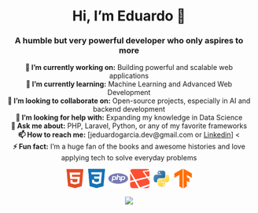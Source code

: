 
<div class="header" align="center">
    <h1 align="center">Hi, I’m Eduardo 👋</h1>
    <h3 align="center">A humble but very powerful developer who only aspires to more</h3>
</div>

<p align="center">
    <strong>🔭 I’m currently working on:</strong> Building powerful and scalable web applications<br>
    <strong>🌱 I’m currently learning:</strong> Machine Learning and Advanced Web Development<br>
    <strong>👯 I’m looking to collaborate on:</strong> Open-source projects, especially in AI and backend development<br>
    <strong>🤔 I’m looking for help with:</strong> Expanding my knowledge in Data Science<br>
    <strong>💬 Ask me about:</strong> PHP, Laravel, Python, or any of my favorite frameworks<br>
    <strong>📫 How to reach me:</strong> [jeduardogarcia.dev@gmail.com or <a href="www.linkedin.com/in/jose-eduardo-garcia-garcia-4ab29b2a5">Linkedin</a>] <<br>
    <strong>⚡ Fun fact:</strong> I’m a huge fan of the books and awesome histories and love applying tech to solve everyday problems
</p>

<p align="center">
    <!-- HTML and CSS Logos -->
    <img src="https://github.com/devicons/devicon/blob/master/icons/html5/html5-plain.svg" alt="HTML" width="40" height="40"/>
    <img src="https://github.com/devicons/devicon/blob/master/icons/css3/css3-plain.svg" alt="CSS" width="40" height="40"/>
    <!-- PHP and Laravel Logos -->
    <img src="https://github.com/devicons/devicon/blob/master/icons/php/php-plain.svg" alt="PHP" width="40" height="40"/>
    <img src="https://github.com/devicons/devicon/blob/master/icons/laravel/laravel-plain.svg" alt="Laravel" width="40" height="40"/>
    <!-- Python Logo -->
    <img src="https://github.com/devicons/devicon/blob/master/icons/python/python-original.svg" alt="Python" width="40" height="40"/>
    <!-- Machine Learning Enthusiast -->
    <img src="https://github.com/devicons/devicon/blob/master/icons/tensorflow/tensorflow-original.svg" alt="TensorFlow" width="40" height="40"/>
</p>

<div id="header" align="center">
    <img src="https://media.giphy.com/media/3oriePpBeqZTlmcPYc/giphy.gif" width="400">
</div>


